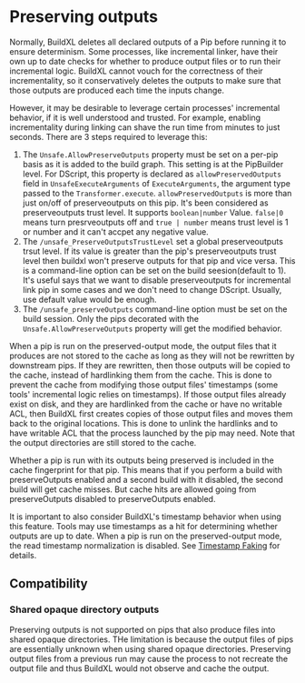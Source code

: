 # Preserving outputs

Normally, BuildXL deletes all declared outputs of a Pip before running it to ensure determinism. Some processes, like incremental linker, have their own up to date checks for whether to produce output files or to run their incremental logic. BuildXL cannot vouch for the correctness of their incrementality, so it conservatively deletes the outputs to make sure that those outputs are produced each time the inputs change.

However, it may be desirable to leverage certain processes' incremental behavior, if it is well understood and trusted. For example, enabling incrementality during linking can shave the run time from minutes to just seconds. There are 3 steps required to leverage this:

1. The `Unsafe.AllowPreserveOutputs` property must be set on a per-pip basis as it is added to the build graph. This setting is at the PipBuilder level. For DScript, this property is declared as `allowPreservedOutputs` field in `UnsafeExecuteArguments` of `ExecuteArguments`, the argument type passed to the `Transformer.execute`. `allowPreservedOutputs` is more than just on/off of preserveoutputs on this pip. It's been considered as preserveoutputs trust level. It supports `boolean|number` Value. `false|0` means turn presrveoutputs off and `true | number` means trust level is 1 or number and it can't accpet any negative value.
2. The `/unsafe_PreserveOutputsTrustLevel` set a global preserveoutputs trsut level. If its value is greater than the pip's preserveoutputs trust level then buildxl won't preserve outputs for that pip and vice versa. This is a command-line option can be set on the build seesion(default to 1). It's useful says that we want to disable preserveoutputs for incremental link pip in some cases and we don't need to change DScript. Usually, use default value would be enough.
3. The `/unsafe_preserveOutputs` command-line option must be set on the build session. Only the pips decorated with the `Unsafe.AllowPreserveOutputs` property will get the modified behavior.

When a pip is run on the preserved-output mode, the output files that it produces are not stored to the cache as long as they will not be rewritten by downstream pips. If they are rewritten, then those outputs will be copied to the cache, instead of hardlinking them from the cache. This is done to prevent the cache from modifying those output files' timestamps (some tools' incremental logic relies on timestamps). If those output files already exist on disk, and they are hardlinked from the cache or have no writable ACL, then BuildXL first creates copies of those output files and moves them back to the original locations. This is done to unlink the hardlinks and to have writable ACL that the process launched by the pip may need. Note that the output directories are still stored to the cache.

Whether a pip is run with its outputs being preserved is included in the cache fingerprint for that pip. This means that if you perform a build with preserveOutputs enabled and a second build with it disabled, the second build will get cache misses. But cache hits are allowed going from preserveOutputs disabled to preserveOutputs enabled.

It is important to also consider BuildXL's timestamp behavior when using this feature. Tools may use timestamps as a hit for determining whether outputs are up to date. When a pip is run on the preserved-output mode, the read timestamp normalization is disabled. See [Timestamp Faking](Timestamp-Faking.md) for details.

## Compatibility
### Shared opaque directory outputs
Preserving outputs is not supported on pips that also produce files into shared opaque directories. THe limitation is because the output files of pips are essentially unknown when using shared opaque directories. Preserving output files from a previous run may cause the process to not recreate the output file and thus BuildXL would not observe and cache the output.
